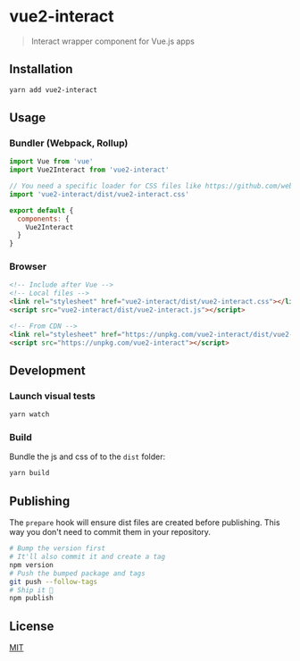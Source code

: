 # vue2-interact

> Interact wrapper component for Vue.js apps

## Installation

```bash
yarn add vue2-interact
```

## Usage

### Bundler (Webpack, Rollup)

```js
import Vue from 'vue'
import Vue2Interact from 'vue2-interact'

// You need a specific loader for CSS files like https://github.com/webpack/css-loader
import 'vue2-interact/dist/vue2-interact.css'

export default {
  components: {
    Vue2Interact
  }
}
```

### Browser

```html
<!-- Include after Vue -->
<!-- Local files -->
<link rel="stylesheet" href="vue2-interact/dist/vue2-interact.css"></link>
<script src="vue2-interact/dist/vue2-interact.js"></script>

<!-- From CDN -->
<link rel="stylesheet" href="https://unpkg.com/vue2-interact/dist/vue2-interact.css"></link>
<script src="https://unpkg.com/vue2-interact"></script>
```

## Development

### Launch visual tests

```bash
yarn watch
```

### Build

Bundle the js and css of to the `dist` folder:

```bash
yarn build
```


## Publishing

The `prepare` hook will ensure dist files are created before publishing. This
way you don't need to commit them in your repository.

```bash
# Bump the version first
# It'll also commit it and create a tag
npm version
# Push the bumped package and tags
git push --follow-tags
# Ship it 🚀
npm publish
```

## License

[MIT](http://opensource.org/licenses/MIT)
